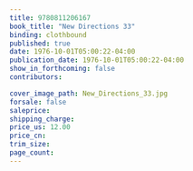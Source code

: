 ```yaml
---
title: 9780811206167
book_title: "New Directions 33"
binding: clothbound
published: true
date: 1976-10-01T05:00:22-04:00
publication_date: 1976-10-01T05:00:22-04:00
show_in_forthcoming: false
contributors:

cover_image_path: New_Directions_33.jpg
forsale: false
saleprice:
shipping_charge:
price_us: 12.00
price_cn:
trim_size:
page_count:
---
```


